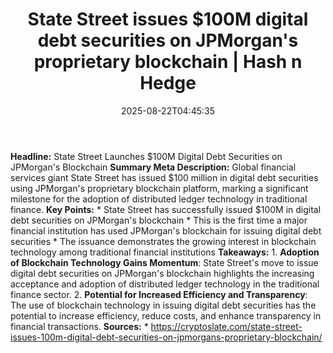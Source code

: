 ﻿---
title: "State Street issues $100M digital debt securities on JPMorgan's proprietary blockchain | Hash n Hedge"
date: "2025-08-22T04:45:35"
category: "Markets"
summary: ""
slug: "state-street-issues-100m-digital-debt-securities-on-jpmorgan"
source_urls:
  - ""
seo:
  title: "State Street issues $100M digital debt securities on JPMorgan's proprietary blockchain | Hash n Hedge | Hash n Hedge"
  description: ""
  keywords: ["news", "markets", "brief"]
---
**Headline:** State Street Launches $100M Digital Debt Securities on JPMorgan's Blockchain  **Summary Meta Description:** Global financial services giant State Street has issued $100 million in digital debt securities using JPMorgan's proprietary blockchain platform, marking a significant milestone for the adoption of distributed ledger technology in traditional finance.  **Key Points:**  * State Street has successfully issued $100M in digital debt securities on JPMorgan's blockchain * This is the first time a major financial institution has used JPMorgan's blockchain for issuing digital debt securities * The issuance demonstrates the growing interest in blockchain technology among traditional financial institutions  **Takeaways:**  1. **Adoption of Blockchain Technology Gains Momentum**: State Street's move to issue digital debt securities on JPMorgan's blockchain highlights the increasing acceptance and adoption of distributed ledger technology in the traditional finance sector. 2. **Potential for Increased Efficiency and Transparency**: The use of blockchain technology in issuing digital debt securities has the potential to increase efficiency, reduce costs, and enhance transparency in financial transactions.  **Sources:**  * https://cryptoslate.com/state-street-issues-100m-digital-debt-securities-on-jpmorgans-proprietary-blockchain/